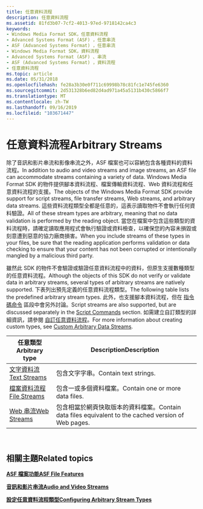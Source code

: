 ```yaml
---
title: 任意資料流程
description: 任意資料流程
ms.assetid: 81fd3b07-7cf2-4013-97ed-9718142ca4c3
keywords:
- Windows Media Format SDK，任意資料流程
- Advanced Systems Format (ASF) ，任意串流
- ASF (Advanced Systems Format) ，任意串流
- Windows Media Format SDK，資料流程
- Advanced Systems Format (ASF) 、串流
- ASF (Advanced Systems Format) ，資料流程
- 任意資料流程
ms.topic: article
ms.date: 05/31/2018
ms.openlocfilehash: fe28a3b30e0f711c69998b78c81fc1e745fe6360
ms.sourcegitcommit: 2d531328b6ed82d4ad971a45a5131b430c5866f7
ms.translationtype: MT
ms.contentlocale: zh-TW
ms.lasthandoff: 09/16/2019
ms.locfileid: "103671447"
---
```

# <a name="arbitrary-streams"></a><span data-ttu-id="6d0f5-110">任意資料流程</span><span class="sxs-lookup"><span data-stu-id="6d0f5-110">Arbitrary Streams</span></span>

<span data-ttu-id="6d0f5-111">除了音訊和影片串流和影像串流之外，ASF 檔案也可以容納包含各種資料的資料流程。</span><span class="sxs-lookup"><span data-stu-id="6d0f5-111">In addition to audio and video streams and image streams, an ASF file can accommodate streams containing a variety of data.</span></span> <span data-ttu-id="6d0f5-112">Windows Media Format SDK 的物件提供腳本資料流程、檔案傳輸資料流程、Web 資料流程和任意資料流程的支援。</span><span class="sxs-lookup"><span data-stu-id="6d0f5-112">The objects of the Windows Media Format SDK provide support for script streams, file transfer streams, Web streams, and arbitrary data streams.</span></span> <span data-ttu-id="6d0f5-113">這些資料流程類型全都是任意的，這表示讀取物件不會執行任何資料驗證。</span><span class="sxs-lookup"><span data-stu-id="6d0f5-113">All of these stream types are arbitrary, meaning that no data validation is performed by the reading object.</span></span> <span data-ttu-id="6d0f5-114">當您在檔案中包含這些類型的資料流程時，請確定讀取應用程式會執行驗證或資料檢查，以確保您的內容未損毀或刻意遭到惡意的協力廠商損害。</span><span class="sxs-lookup"><span data-stu-id="6d0f5-114">When you include streams of these types in your files, be sure that the reading application performs validation or data checking to ensure that your content has not been corrupted or intentionally mangled by a malicious third party.</span></span>

<span data-ttu-id="6d0f5-115">雖然此 SDK 的物件不會驗證或驗證任意資料流程中的資料，但原生支援數種類型的任意資料流程。</span><span class="sxs-lookup"><span data-stu-id="6d0f5-115">Although the objects of this SDK do not verify or validate data in arbitrary streams, several types of arbitrary streams are natively supported.</span></span> <span data-ttu-id="6d0f5-116">下表列出預先定義的任意資料流程類型。</span><span class="sxs-lookup"><span data-stu-id="6d0f5-116">The following table lists the predefined arbitrary stream types.</span></span> <span data-ttu-id="6d0f5-117">此外，也支援腳本資料流程，但在 [指令碼命令](script-commands.md) 區段中會另外討論。</span><span class="sxs-lookup"><span data-stu-id="6d0f5-117">Script streams are also supported, but are discussed separately in the [Script Commands](script-commands.md) section.</span></span> <span data-ttu-id="6d0f5-118">如需建立自訂類型的詳細資訊，請參閱 [自訂任意資料流程](custom-arbitrary-data-streams.md)。</span><span class="sxs-lookup"><span data-stu-id="6d0f5-118">For more information about creating custom types, see [Custom Arbitrary Data Streams](custom-arbitrary-data-streams.md).</span></span>



| <span data-ttu-id="6d0f5-119">任意類型</span><span class="sxs-lookup"><span data-stu-id="6d0f5-119">Arbitrary type</span></span>                   | <span data-ttu-id="6d0f5-120">Description</span><span class="sxs-lookup"><span data-stu-id="6d0f5-120">Description</span></span>                                                       |
|----------------------------------|-------------------------------------------------------------------|
| [<span data-ttu-id="6d0f5-121">文字資料流</span><span class="sxs-lookup"><span data-stu-id="6d0f5-121">Text Streams</span></span>](text-streams.md) | <span data-ttu-id="6d0f5-122">包含文字字串。</span><span class="sxs-lookup"><span data-stu-id="6d0f5-122">Contain text strings.</span></span>                                             |
| [<span data-ttu-id="6d0f5-123">檔案資料流程</span><span class="sxs-lookup"><span data-stu-id="6d0f5-123">File Streams</span></span>](file-streams.md) | <span data-ttu-id="6d0f5-124">包含一或多個資料檔案。</span><span class="sxs-lookup"><span data-stu-id="6d0f5-124">Contain one or more data files.</span></span>                                   |
| [<span data-ttu-id="6d0f5-125">Web 串流</span><span class="sxs-lookup"><span data-stu-id="6d0f5-125">Web Streams</span></span>](web-streams.md)   | <span data-ttu-id="6d0f5-126">包含相當於網頁快取版本的資料檔案。</span><span class="sxs-lookup"><span data-stu-id="6d0f5-126">Contain data files equivalent to the cached version of Web pages.</span></span> |



 

## <a name="related-topics"></a><span data-ttu-id="6d0f5-127">相關主題</span><span class="sxs-lookup"><span data-stu-id="6d0f5-127">Related topics</span></span>

<dl> <dt>

[<span data-ttu-id="6d0f5-128">**ASF 檔案功能**</span><span class="sxs-lookup"><span data-stu-id="6d0f5-128">**ASF File Features**</span></span>](asf-file-features.md)
</dt> <dt>

[<span data-ttu-id="6d0f5-129">**音訊和影片串流**</span><span class="sxs-lookup"><span data-stu-id="6d0f5-129">**Audio and Video Streams**</span></span>](audio-and-video-streams.md)
</dt> <dt>

[<span data-ttu-id="6d0f5-130">**設定任意資料流程類型**</span><span class="sxs-lookup"><span data-stu-id="6d0f5-130">**Configuring Arbitrary Stream Types**</span></span>](configuring-arbitrary-stream-types.md)
</dt> </dl>

 

 




